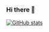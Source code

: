 ### Hi there 👋

[![GitHub stats](https://github-readme-stats.vercel.app/api?username=cengizhanparlak?count_private=true)]()

